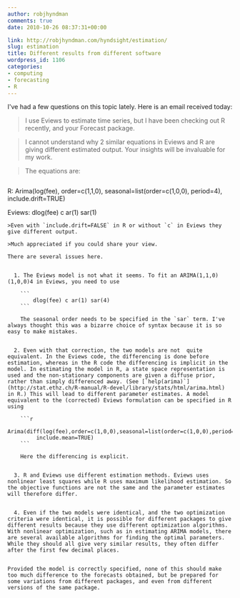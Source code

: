 ```yaml
---
author: robjhyndman
comments: true
date: 2010-10-26 08:37:31+00:00

link: http://robjhyndman.com/hyndsight/estimation/
slug: estimation
title: Different results from different software
wordpress_id: 1106
categories:
- computing
- forecasting
- R
---
```


I've had a few questions on this topic lately. Here is an email received today:


>I use Eviews to estimate time series, but I have been checking out R recently, and your Forecast package.

>I cannot understand why 2 similar equations in Eviews and R are giving different estimated output. Your insights will be invaluable for my work.

>The equations are:

>```     
   R:      Arima(log(fee), order=c(1,1,0), seasonal=list(order=c(1,0,0),
                period=4), include.drift=TRUE)
  
   Eviews: dlog(fee) c ar(1) sar(1)
```
>Even with `include.drift=FALSE` in R or without `c` in Eviews they give different output.

>Much appreciated if you could share your view.

There are several issues here.

	
  1. The Eviews model is not what it seems. To fit an ARIMA(1,1,0)(1,0,0)4 in Eviews, you need to use

    ```
        dlog(fee) c ar(1) sar(4)
    ```

    The seasonal order needs to be specified in the `sar` term. I've always thought this was a bizarre choice of syntax because it is so easy to make mistakes.

	
  2. Even with that correction, the two models are not  quite equivalent. In the Eviews code, the differencing is done before estimation, whereas in the R code the differencing is implicit in the model. In estimating the model in R, a state space representation is used and the non-stationary components are given a diffuse prior, rather than simply differenced away. (See [`help(arima)`](http://stat.ethz.ch/R-manual/R-devel/library/stats/html/arima.html) in R.) This will lead to different parameter estimates. A model equivalent to the (corrected) Eviews formulation can be specified in R using

    ```r
    Arima(diff(log(fee),order=c(1,0,0),seasonal=list(order=c(1,0,0),period=4),
         include.mean=TRUE)
    ```

    Here the differencing is explicit.

	
  3. R and Eviews use different estimation methods. Eviews uses nonlinear least squares while R uses maximum likelihood estimation. So the objective functions are not the same and the parameter estimates will therefore differ.

	
  4. Even if the two models were identical, and the two optimization criteria were identical, it is possible for different packages to give different results because they use different optimization algorithms. With nonlinear optimization, such as in estimating ARIMA models, there are several available algorithms for finding the optimal parameters. While they should all give very similar results, they often differ after the first few decimal places.


Provided the model is correctly specified, none of this should make too much difference to the forecasts obtained, but be prepared for some variations from different packages, and even from different versions of the same package.
